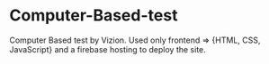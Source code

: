 # Computer-Based-test
Computer Based test by Vizion. Used only frontend => {HTML, CSS, JavaScript} and a firebase hosting to deploy the site.
